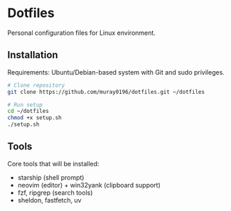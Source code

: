# Dotfiles

Personal configuration files for Linux environment.

## Installation

Requirements: Ubuntu/Debian-based system with Git and sudo privileges.

```bash
# Clone repository
git clone https://github.com/muray0196/dotfiles.git ~/dotfiles

# Run setup
cd ~/dotfiles
chmod +x setup.sh
./setup.sh
```

## Tools

Core tools that will be installed:
- starship (shell prompt)
- neovim (editor) + win32yank (clipboard support)
- fzf, ripgrep (search tools)
- sheldon, fastfetch, uv

